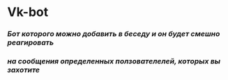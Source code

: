 # Vk-bot
### _Бот которого можно добавить в беседу и он будет смешно реагировать_
### _на сообщения определенных ползователелей, которых вы захотите_
